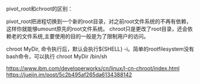 

pivot_root和chroot的区别：

pivot_root把进程切换到一个新的root目录，对之前root文件系统的不再有依赖，这样你就能够umount原先的root文件系统。
chroot只是更改了root目录，还会依赖老的文件系统,主要使用的目的一般是为了限制用户的访问。


chroot MyDir, 命令执行后，默认会执行${SHELL} -i。简单的rootfilesystem没有bash命令，可以执行 chroot MyDir /bin/sh


https://www.ibm.com/developerworks/cn/linux/l-cn-chroot/index.html
https://juejin.im/post/5c2b495af265da6134388142